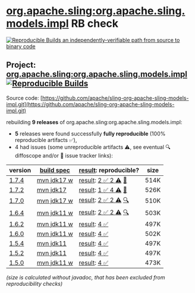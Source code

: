 [org.apache.sling:org.apache.sling.models.impl](https://central.sonatype.com/artifact/org.apache.sling/org.apache.sling.models.impl/versions) RB check
=======

[![Reproducible Builds](https://reproducible-builds.org/images/logos/rb.svg) an independently-verifiable path from source to binary code](https://reproducible-builds.org/)

## Project: [org.apache.sling:org.apache.sling.models.impl](https://central.sonatype.com/artifact/org.apache.sling/org.apache.sling.models.impl/versions) [![Reproducible Builds](https://img.shields.io/endpoint?url=https://raw.githubusercontent.com/jvm-repo-rebuild/reproducible-central/master/content/org/apache/sling/org.apache.sling.models.impl/badge.json)](https://github.com/jvm-repo-rebuild/reproducible-central/blob/master/content/org/apache/sling/org.apache.sling.models.impl/README.md)

Source code: [https://github.com/apache/sling-org-apache-sling-models-impl.git](https://github.com/apache/sling-org-apache-sling-models-impl.git)

rebuilding **9 releases** of org.apache.sling:org.apache.sling.models.impl:
- **5** releases were found successfully **fully reproducible** (100% reproducible artifacts :white_check_mark:),
- 4 had issues (some unreproducible artifacts :warning:, see eventual :mag: diffoscope and/or :memo: issue tracker links):

| version | [build spec](/BUILDSPEC.md) | [result](https://reproducible-builds.org/docs/jvm/): reproducible? | size |
| -- | --------- | ------ | -- |
| [1.7.4](https://central.sonatype.com/artifact/org.apache.sling/org.apache.sling.models.impl/1.7.4/pom) | [mvn jdk17 w](org.apache.sling.models.impl-1.7.4.buildspec) | [result](org.apache.sling.models.impl-1.7.4.buildinfo): [2 :white_check_mark:  2 :warning:](org.apache.sling.models.impl-1.7.4.buildcompare) [:memo:](https://github.com/apache/sling-org-apache-sling-models-impl/pull/58) | 514K |
| [1.7.2](https://central.sonatype.com/artifact/org.apache.sling/org.apache.sling.models.impl/1.7.2/pom) | [mvn jdk17](org.apache.sling.models.impl-1.7.2.buildspec) | [result](org.apache.sling.models.impl-1.7.2.buildinfo): [1 :white_check_mark:  4 :warning:](org.apache.sling.models.impl-1.7.2.buildcompare) [:memo:](https://github.com/apache/sling-org-apache-sling-models-impl/pull/58) | 526K |
| [1.7.0](https://central.sonatype.com/artifact/org.apache.sling/org.apache.sling.models.impl/1.7.0/pom) | [mvn jdk17 w](org.apache.sling.models.impl-1.7.0.buildspec) | [result](org.apache.sling.models.impl-1.7.0.buildinfo): [2 :white_check_mark:  2 :warning:](org.apache.sling.models.impl-1.7.0.buildcompare) [:mag:](org.apache.sling.models.impl-1.7.0.diffoscope) | 510K |
| [1.6.4](https://central.sonatype.com/artifact/org.apache.sling/org.apache.sling.models.impl/1.6.4/pom) | [mvn jdk11 w](org.apache.sling.models.impl-1.6.4.buildspec) | [result](org.apache.sling.models.impl-1.6.4.buildinfo): [2 :white_check_mark:  2 :warning:](org.apache.sling.models.impl-1.6.4.buildcompare) [:mag:](org.apache.sling.models.impl-1.6.4.diffoscope) | 503K |
| [1.6.2](https://central.sonatype.com/artifact/org.apache.sling/org.apache.sling.models.impl/1.6.2/pom) | [mvn jdk11 w](org.apache.sling.models.impl-1.6.2.buildspec) | [result](org.apache.sling.models.impl-1.6.2.buildinfo): [4 :white_check_mark: ](org.apache.sling.models.impl-1.6.2.buildcompare) | 497K |
| [1.6.0](https://central.sonatype.com/artifact/org.apache.sling/org.apache.sling.models.impl/1.6.0/pom) | [mvn jdk11 w](org.apache.sling.models.impl-1.6.0.buildspec) | [result](org.apache.sling.models.impl-1.6.0.buildinfo): [4 :white_check_mark: ](org.apache.sling.models.impl-1.6.0.buildcompare) | 502K |
| [1.5.4](https://central.sonatype.com/artifact/org.apache.sling/org.apache.sling.models.impl/1.5.4/pom) | [mvn jdk11](org.apache.sling.models.impl-1.5.4.buildspec) | [result](org.apache.sling.models.impl-1.5.4.buildinfo): [4 :white_check_mark: ](org.apache.sling.models.impl-1.5.4.buildcompare) | 497K |
| [1.5.2](https://central.sonatype.com/artifact/org.apache.sling/org.apache.sling.models.impl/1.5.2/pom) | [mvn jdk11](org.apache.sling.models.impl-1.5.2.buildspec) | [result](org.apache.sling.models.impl-1.5.2.buildinfo): [4 :white_check_mark: ](org.apache.sling.models.impl-1.5.2.buildcompare) | 497K |
| [1.5.0](https://central.sonatype.com/artifact/org.apache.sling/org.apache.sling.models.impl/1.5.0/pom) | [mvn jdk11 w](org.apache.sling.models.impl-1.5.0.buildspec) | [result](org.apache.sling.models.impl-1.5.0.buildinfo): [4 :white_check_mark: ](org.apache.sling.models.impl-1.5.0.buildcompare) | 473K |

<i>(size is calculated without javadoc, that has been excluded from reproducibility checks)</i>
